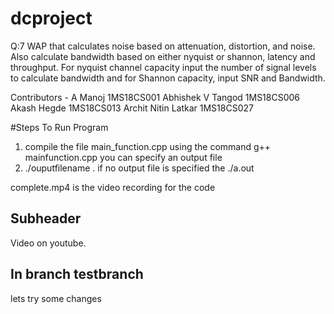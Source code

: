 # dcproject

Q:7 WAP that calculates noise based on attenuation, distortion, and noise. Also calculate bandwidth based on either nyquist or shannon, latency and throughput. For nyquist channel capacity input the number of signal levels to calculate bandwidth and for Shannon capacity, input SNR and Bandwidth.

Contributors - 
A Manoj 1MS18CS001
Abhishek V Tangod 1MS18CS006
Akash Hegde 1MS18CS013
Archit Nitin Latkar 1MS18CS027

#Steps To Run Program
1. compile the file main_function.cpp using the command g++ mainfunction.cpp  you can specify an output file
2. ./ouputfilename . if no output file is specified the ./a.out

complete.mp4 is the video recording for the code

## Subheader
Video on youtube.

## In branch testbranch
lets try some changes